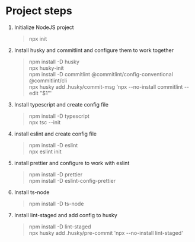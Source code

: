 # Project steps

1. Initialize NodeJS project

    > npx init

2. Install husky and commitlint and configure them to work together

    > npm install -D husky\
    > npx husky-init\
    > npm install -D commitlint @commitlint/config-conventional @commitlint/cli\
    > npx husky add .husky/commit-msg 'npx --no-install commitlint --edit "$1"'

3. Install typescript and create config file

    > npm install -D typescript\
    > npx tsc --init

4. install eslint and create config file

    > npm install -D eslint\
    > npx eslint init

5. install prettier and configure to work with eslint

    > npm install -D prettier\
    > npm install -D eslint-config-prettier

6. Install ts-node

    > npm install -D ts-node

7. Install lint-staged and add config to husky
    > npm install -D lint-staged\
    > npx husky add .husky/pre-commit 'npx --no-install lint-staged'
